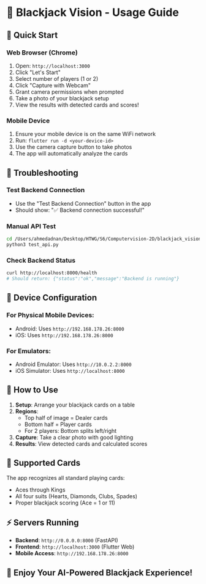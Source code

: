 # 🎰 Blackjack Vision - Usage Guide

## 🚀 Quick Start

### Web Browser (Chrome)
1. Open: `http://localhost:3000`
2. Click "Let's Start"
3. Select number of players (1 or 2) 
4. Click "Capture with Webcam"
5. Grant camera permissions when prompted
6. Take a photo of your blackjack setup
7. View the results with detected cards and scores!

### Mobile Device
1. Ensure your mobile device is on the same WiFi network
2. Run: `flutter run -d <your-device-id>`
3. Use the camera capture button to take photos
4. The app will automatically analyze the cards

## 🔧 Troubleshooting

### Test Backend Connection
- Use the "Test Backend Connection" button in the app
- Should show: "✅ Backend connection successful!"

### Manual API Test
```bash
cd /Users/ahmedadnan/Desktop/HTWG/S6/Computervision-2D/blackjack_vision
python3 test_api.py
```

### Check Backend Status
```bash
curl http://localhost:8000/health
# Should return: {"status":"ok","message":"Backend is running"}
```

## 📱 Device Configuration

### For Physical Mobile Devices:
- Android: Uses `http://192.168.178.26:8000`
- iOS: Uses `http://192.168.178.26:8000`

### For Emulators:
- Android Emulator: Uses `http://10.0.2.2:8000`
- iOS Simulator: Uses `http://localhost:8000`

## 🎯 How to Use

1. **Setup**: Arrange your blackjack cards on a table
2. **Regions**: 
   - Top half of image = Dealer cards
   - Bottom half = Player cards
   - For 2 players: Bottom splits left/right
3. **Capture**: Take a clear photo with good lighting
4. **Results**: View detected cards and calculated scores

## 🎴 Supported Cards

The app recognizes all standard playing cards:
- Aces through Kings
- All four suits (Hearts, Diamonds, Clubs, Spades)
- Proper blackjack scoring (Ace = 1 or 11)

## ⚡ Servers Running

- **Backend**: `http://0.0.0.0:8000` (FastAPI)
- **Frontend**: `http://localhost:3000` (Flutter Web)
- **Mobile Access**: `http://192.168.178.26:8000`

## 🎊 Enjoy Your AI-Powered Blackjack Experience!
